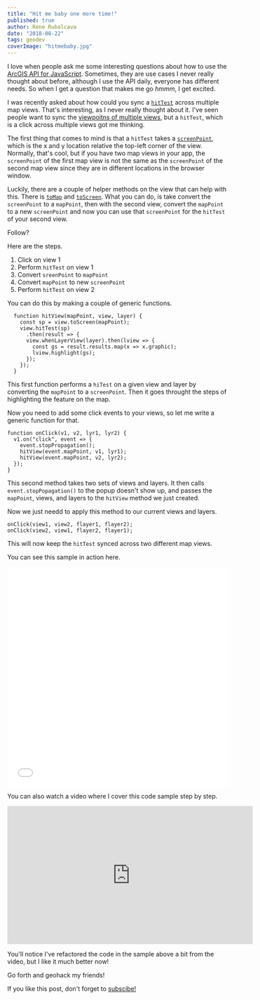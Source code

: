 ```yaml
---
title: "Hit me baby one more time!"
published: true
author: Rene Rubalcava
date: "2018-08-22"
tags: geodev
coverImage: "hitmebaby.jpg"
---
```


I love when people ask me some interesting questions about how to use the [ArcGIS API for JavaScript](https://developers.arcgis.com/javascript/). Sometimes, they are use cases I never really thought about before, although I use the API daily, everyone has different needs. So when I get a question that makes me go _hmmm_, I get excited.

I was recently asked about how could you sync a [`hitTest`](https://developers.arcgis.com/javascript/latest/api-reference/esri-views-MapView.html#hitTest) across multiple map views. That's interesting, as I never really thought about it. I've seen people want to sync the [viewpoitns of multiple views](https://developers.arcgis.com/javascript/latest/sample-code/views-synchronize/index.html), but a `hitTest`, which is a click across multiple views got me thinking.

The first thing that comes to mind is that a `hitTest` takes a [`screenPoint`](https://developers.arcgis.com/javascript/latest/api-reference/esri-geometry-ScreenPoint.html), which is the x and y location relative the top-left corner of the view. Normally, that's cool, but if you have two map views in your app, the `screenPoint` of the first map view is not the same as the `screenPoint` of the second map view since they are in different locations in the browser window.

Luckily, there are a couple of helper methods on the view that can help with this. There is [`toMap`](https://developers.arcgis.com/javascript/latest/api-reference/esri-views-MapView.html#toMap) and [`toScreen`](https://developers.arcgis.com/javascript/latest/api-reference/esri-views-MapView.html#toScreen). What you can do, is take convert the `screenPoint` to a `mapPoint`, then with the second view, convert the `mapPoint` to a new `screenPoint` and now you can use that `screenPoint` for the `hitTest` of your second view.

Follow?

Here are the steps.

1. Click on view 1
2. Perform `hitTest` on view 1
3. Convert `sreenPoint` to `mapPoint`
4. Convert `mapPoint` to new `screenPoint`
5. Perform `hitTest` on view 2

You can do this by making a couple of generic functions.

```
  function hitView(mapPoint, view, layer) {
    const sp = view.toScreen(mapPoint);
    view.hitTest(sp)
      .then(result => {
      view.whenLayerView(layer).then(lview => {
        const gs = result.results.map(x => x.graphic);
        lview.highlight(gs);
      });
    });
  }
```

This first function performs a `hiTest` on a given view and layer by converting the `mapPoint` to a `screenPoint`. Then it goes throught the steps of highlighting the feature on the map.

Now you need to add some click events to your views, so let me write a generic function for that.

```
function onClick(v1, v2, lyr1, lyr2) {
  v1.on("click", event => {
    event.stopPropagation();
    hitView(event.mapPoint, v1, lyr1);
    hitView(event.mapPoint, v2, lyr2);
  });
}
```

This second method takes two sets of views and layers. It then calls `event.stopPopagation()` to the popup doesn't show up, and passes the `mapPoint`, views, and layers to the `hitView` method we just created.

Now we just needd to apply this method to our current views and layers.

```
onClick(view1, view2, flayer1, flayer2);
onClick(view2, view1, flayer2, flayer1);
```

This will now keep the `hitTest` synced across two different map views.

You can see this sample in action here.

<iframe height="500" scrolling="no" title="Multi view hitTest" src="//codepen.io/odoe/embed/wEwYgz/?height=500&amp;theme-id=dark&amp;default-tab=js,result&amp;embed-version=2" frameborder="no" allowtransparency="true" allowfullscreen="true" style="width: 100%;">See the Pen <a href='https://codepen.io/odoe/pen/wEwYgz/'>Multi view hitTest</a> by Rene Rubalcava (<a href='https://codepen.io/odoe'>@odoe</a>) on <a href='https://codepen.io'>CodePen</a>. </iframe>

You can also watch a video where I cover this code sample step by step.

<iframe width="560" height="315" src="https://www.youtube.com/embed/uJQAa-1HxPE" frameborder="0" allow="autoplay; encrypted-media" allowfullscreen></iframe>

You'll notice I've refactored the code in the sample above a bit from the video, but I like it much better now!

Go forth and geohack my friends!

If you like this post, don't forget to [subscibe!](https://odoe.net/blog/sign-up/)
